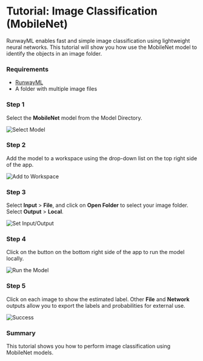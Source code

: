 # Tutorial: Image Classification (MobileNet)

RunwayML enables fast and simple image classification using lightweight
neural networks. This tutorial will show you how use the MobileNet
model to identify the objects in an image folder.

### Requirements
- [RunwayML](https://runwayml.com/)
- A folder with multiple image files

### Step 1

Select the **MobileNet** model from the Model Directory.

![Select Model](assets/images/tutorials/tutorial_mobilenet/01_select_model.png)

### Step 2

Add the model to a workspace using the drop-down list on the top right
side of the app.

![Add to Workspace](assets/images/tutorials/tutorial_mobilenet/02_add_to_workspace.png)

### Step 3

Select **Input** > **File**, and click on **Open Folder** to select
your image folder.
Select **Output** > **Local**.

![Set Input/Output](assets/images/tutorials/tutorial_mobilenet/03_set_io.png)

### Step 4

Click on the button on the bottom right side of the app to run the
model locally.

![Run the Model](assets/images/tutorials/tutorial_mobilenet/04_start.png)

### Step 5

Click on each image to show the estimated label. Other **File** and
**Network** outputs allow you to export the labels and probabilities
for external use.

![Success](assets/images/tutorials/tutorial_mobilenet/05_success.png)

### Summary

This tutorial shows you how to perform image classification using
MobileNet models.
